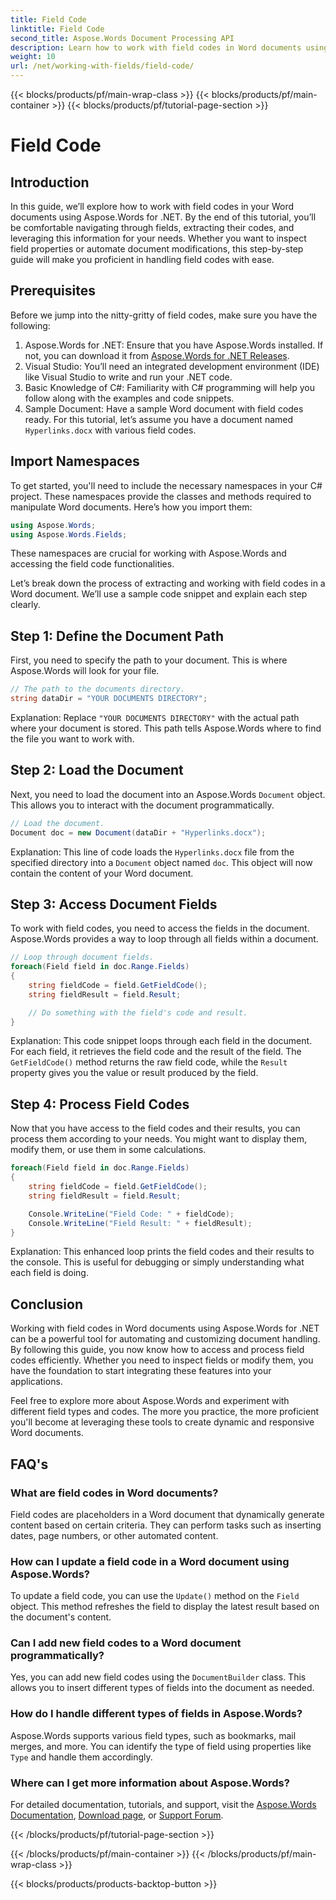 ```yaml
---
title: Field Code
linktitle: Field Code
second_title: Aspose.Words Document Processing API
description: Learn how to work with field codes in Word documents using Aspose.Words for .NET. This guide covers loading documents, accessing fields, and processing field codes.
weight: 10
url: /net/working-with-fields/field-code/
---
```


{{< blocks/products/pf/main-wrap-class >}}
{{< blocks/products/pf/main-container >}}
{{< blocks/products/pf/tutorial-page-section >}}

# Field Code

## Introduction

In this guide, we’ll explore how to work with field codes in your Word documents using Aspose.Words for .NET. By the end of this tutorial, you’ll be comfortable navigating through fields, extracting their codes, and leveraging this information for your needs. Whether you want to inspect field properties or automate document modifications, this step-by-step guide will make you proficient in handling field codes with ease.

## Prerequisites

Before we jump into the nitty-gritty of field codes, make sure you have the following:

1. Aspose.Words for .NET: Ensure that you have Aspose.Words installed. If not, you can download it from [Aspose.Words for .NET Releases](https://releases.aspose.com/words/net/).
2. Visual Studio: You’ll need an integrated development environment (IDE) like Visual Studio to write and run your .NET code.
3. Basic Knowledge of C#: Familiarity with C# programming will help you follow along with the examples and code snippets.
4. Sample Document: Have a sample Word document with field codes ready. For this tutorial, let’s assume you have a document named `Hyperlinks.docx` with various field codes.

## Import Namespaces

To get started, you'll need to include the necessary namespaces in your C# project. These namespaces provide the classes and methods required to manipulate Word documents. Here’s how you import them:

```csharp
using Aspose.Words;
using Aspose.Words.Fields;
```

These namespaces are crucial for working with Aspose.Words and accessing the field code functionalities.

Let’s break down the process of extracting and working with field codes in a Word document. We’ll use a sample code snippet and explain each step clearly.

## Step 1: Define the Document Path

First, you need to specify the path to your document. This is where Aspose.Words will look for your file.

```csharp
// The path to the documents directory.
string dataDir = "YOUR DOCUMENTS DIRECTORY";
```

Explanation: Replace `"YOUR DOCUMENTS DIRECTORY"` with the actual path where your document is stored. This path tells Aspose.Words where to find the file you want to work with.

## Step 2: Load the Document

Next, you need to load the document into an Aspose.Words `Document` object. This allows you to interact with the document programmatically.

```csharp
// Load the document.
Document doc = new Document(dataDir + "Hyperlinks.docx");
```

Explanation: This line of code loads the `Hyperlinks.docx` file from the specified directory into a `Document` object named `doc`. This object will now contain the content of your Word document.

## Step 3: Access Document Fields

To work with field codes, you need to access the fields in the document. Aspose.Words provides a way to loop through all fields within a document.

```csharp
// Loop through document fields.
foreach(Field field in doc.Range.Fields)
{
    string fieldCode = field.GetFieldCode();
    string fieldResult = field.Result;

    // Do something with the field's code and result.
}
```

Explanation: This code snippet loops through each field in the document. For each field, it retrieves the field code and the result of the field. The `GetFieldCode()` method returns the raw field code, while the `Result` property gives you the value or result produced by the field.

## Step 4: Process Field Codes

Now that you have access to the field codes and their results, you can process them according to your needs. You might want to display them, modify them, or use them in some calculations.

```csharp
foreach(Field field in doc.Range.Fields)
{
    string fieldCode = field.GetFieldCode();
    string fieldResult = field.Result;

    Console.WriteLine("Field Code: " + fieldCode);
    Console.WriteLine("Field Result: " + fieldResult);
}
```

Explanation: This enhanced loop prints the field codes and their results to the console. This is useful for debugging or simply understanding what each field is doing.

## Conclusion

Working with field codes in Word documents using Aspose.Words for .NET can be a powerful tool for automating and customizing document handling. By following this guide, you now know how to access and process field codes efficiently. Whether you need to inspect fields or modify them, you have the foundation to start integrating these features into your applications.

Feel free to explore more about Aspose.Words and experiment with different field types and codes. The more you practice, the more proficient you'll become at leveraging these tools to create dynamic and responsive Word documents.

## FAQ's

### What are field codes in Word documents?

Field codes are placeholders in a Word document that dynamically generate content based on certain criteria. They can perform tasks such as inserting dates, page numbers, or other automated content.

### How can I update a field code in a Word document using Aspose.Words?

To update a field code, you can use the `Update()` method on the `Field` object. This method refreshes the field to display the latest result based on the document's content.

### Can I add new field codes to a Word document programmatically?

Yes, you can add new field codes using the `DocumentBuilder` class. This allows you to insert different types of fields into the document as needed.

### How do I handle different types of fields in Aspose.Words?

Aspose.Words supports various field types, such as bookmarks, mail merges, and more. You can identify the type of field using properties like `Type` and handle them accordingly.

### Where can I get more information about Aspose.Words?

For detailed documentation, tutorials, and support, visit the [Aspose.Words Documentation](https://reference.aspose.com/words/net/), [Download page](https://releases.aspose.com/words/net/), or [Support Forum](https://forum.aspose.com/c/words/8).

{{< /blocks/products/pf/tutorial-page-section >}}

{{< /blocks/products/pf/main-container >}}
{{< /blocks/products/pf/main-wrap-class >}}

{{< blocks/products/products-backtop-button >}}
